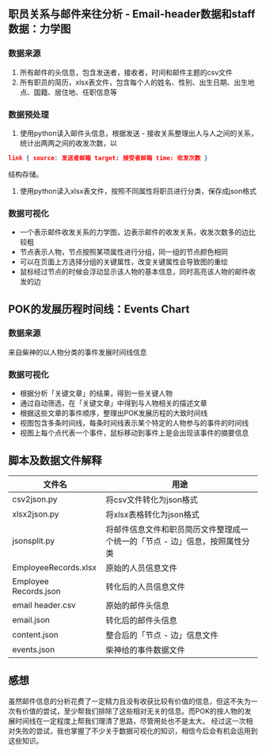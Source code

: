 ## 职员关系与邮件来往分析 - Email-header数据和staff数据：力学图
### 数据来源
1. 所有邮件的头信息，包含发送者，接收者，时间和邮件主题的csv文件
1. 所有职员的简历，xlsx表文件，包含每个人的姓名、性别、出生日期、出生地点、国籍、居住地、任职信息等

### 数据预处理
1. 使用python读入邮件头信息，根据发送 - 接收关系整理出人与人之间的关系，统计出两两之间的收发次数，以
```json
link { source: 发送者邮箱 target: 接受者邮箱 time: 收发次数 }
```
结构存储。
1. 使用python读入xlsx表文件，按照不同属性将职员进行分类，保存成json格式

### 数据可视化
  - 一个表示邮件收发关系的力学图，边表示邮件的收发关系，收发次数多的边比较粗
  - 节点表示人物，节点按照某项属性进行分组，同一组的节点颜色相同
  - 可以在页面上方选择分组的关键属性，改变关键属性会导致图的重绘
  - 鼠标经过节点的时候会浮动显示该人物的基本信息，同时高亮该人物的邮件收发的边

## POK的发展历程时间线：Events Chart
### 数据来源
来自柴神的以人物分类的事件发展时间线信息

### 数据可视化
  - 根据分析「关键文章」的结果，得到一些关键人物
  - 通过自动筛选，在「关键文章」中得到与人物相关的描述文章
  - 根据这些文章的事件顺序，整理出POK发展历程的大致时间线
  - 视图包含多条时间线，每条时间线表示某个特定的人物参与的事件的时间线
  - 视图上每个点代表一个事件，鼠标移动到事件上是会出现该事件的摘要信息

## 脚本及数据文件解释

|         文件名        |                                  用途                                       |
|-----------------------|-----------------------------------------------------------------------------|
| csv2json.py           | 将csv文件转化为json格式                                                     |
| xlsx2json.py          | 将xlsx表格转化为json格式                                                    |
| jsonsplit.py          | 将邮件信息文件和职员简历文件整理成一个统一的「节点 - 边」信息，按照属性分类 |
| EmployeeRecords.xlsx  | 原始的人员信息文件                                                          |
| Employee Records.json | 转化后的人员信息文件                                                        |
| email header.csv      | 原始的邮件头信息                                                            |
| email.json            | 转化后的邮件头信息                                                          |
| content.json          | 整合后的「节点 - 边」信息文件                                               |
| events.json           | 柴神给的事件数据文件                                                        |

## 感想
虽然邮件信息的分析花费了一定精力且没有收获比较有价值的信息，但这不失为一次有价值的尝试，至少帮我们排除了这些相对无关的信息。而POK的按人物的发展时间线在一定程度上帮我们理清了思路，尽管用处也不是太大。
经过这一次相对失败的尝试，我也掌握了不少关于数据可视化的知识，相信今后会有机会运用到这些知识。
